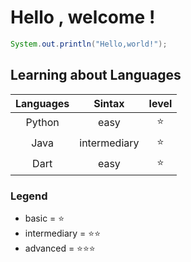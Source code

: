 # Hello , welcome ! 

  ```java 
  System.out.println("Hello,world!");
  ```
## Learning about Languages 

 |<div align=center>Languages|<div align=center>Sintax|<div align=center>level|
 |---|----|----|
  |<div align=center>Python</div>|<div align=center>easy|<div align=center>:star:|
 |<div align=center>Java|<div align=center> intermediary|<div align=center>:star:|
 |<div align=center>Dart|<div align=center>easy|<div align=center>:star:|
  ### Legend
  * basic = :star:
  * intermediary = :star::star:
  * advanced = :star::star::star:
 

<div text-align ='center'>

